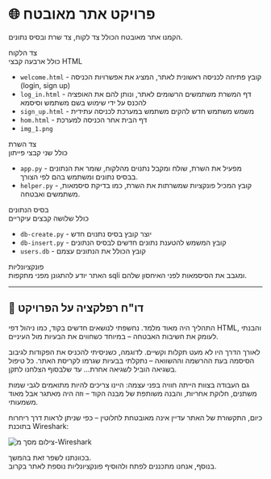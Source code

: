 # 🌐 פרויקט אתר מאובטח

הקמנו אתר מאובטח הכולל צד לקוח, צד שרת ובסיס נתונים.

צד הלקוח  
כולל ארבעה קבצי HTML

- `welcome.html` - קובץ פתיחה לכניסה ראשונית לאתר, המציג את אפשרויות הכניסה (login, sign up)  
- `log_in.html` - דף המשרת משתמשים הרשומים לאתר, ונותן להם את האופציה להכנס על ידי שימוש בשם משתמש וסיסמא  
- `sign_up.html` - משמש משתמש חדש להקים משתמש במערכת לכניסה עתידית  
- `hom.html` - דף הבית אחר הכניסה למערכת  
- `img_1.png`  

צד השרת  
כולל שני קבצי פייתון

- `app.py` - מפעיל את השרת, שולח ומקבל נתנוים מהלקוח, שומר את הנתונים בבסיס נתונים ומשתמש בהם לפי הצורך.  
- `helper.py` - קובץ המכיל פונקציות שמשרתות את השרת, כמו בדיקת סיסמאות, משתמשים ואבטחה.  

בסיס הנתונים  
כולל שלושה קבצים עיקריים

- `db-create.py` - יוצר קובץ בסיס נתנוים חדש  
- `db-insert.py` - קובץ המשמש להטענת נתונים חדשים לבסיס הנתונים  
- `users.db` - קובץ הכולל את הנתונים עצמם  

פונקציונליות  
האתר יודע להתגונן מפני מתקפות sqli ומגבב את הסיסמאות לפני האיחסון שלהם.

---

## 📝 דו"ח רפלקציה על הפרויקט

התהליך היה מאוד מלמד. נחשפתי לנושאים חדשים בקוד, כמו ניהול דפי HTML, והבנתי לעומק את חשיבות האבטחה – במיוחד כשחווים את הבעיות מול העיניים.

לאורך הדרך היו לא מעט תקלות וקשיים. לדוגמה, כשניסיתי להכניס את הפקודות לגיבוב הסיסמה בעת ההרשמה וההשוואה – נתקלתי בבעיות שגרמו לקריסת האתר. כל טיפול בשגיאה הוביל לשגיאה אחרת... עד שלבסוף הצלחנו לתקן.

גם העבודה בצוות הייתה חוויה בפני עצמה: היינו צריכים להיות מתואמים לגבי שמות משתנים, חלוקת אחריות, והבנה משותפת של מבנה הקוד – וזה היה מאתגר אבל מאוד משמעותי.

כיום, התקשורת של האתר עדיין אינה מאובטחת לחלוטין – כפי שניתן לראות דרך ריחרוח בתוכנת Wireshark:

![צילום מסך מ-Wireshark](wireshark-example.png)

בכוונתנו לשפר זאת בהמשך.  
בנוסף, אנחנו מתכננים לפתח ולהוסיף פונקציונליות נוספת לאתר בקרוב.
